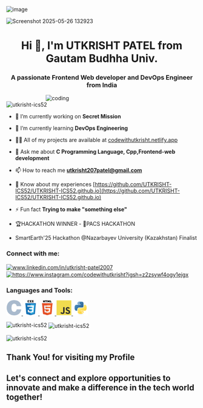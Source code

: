![image](https://github.com/user-attachments/assets/e9ab7a22-b63d-46d8-8759-4d3c8cabc889)

![Screenshot 2025-05-26 132923](https://github.com/user-attachments/assets/7b75e2a6-999d-4de3-95c1-a177db1b05b8)





<h1 align="center">Hi 👋, I'm UTKRISHT PATEL from Gautam Budhha Univ.</h1>
<h3 align="center">A passionate Frontend Web developer and DevOps Engineer from India </h3>
<img align="right" alt="coding" width="400" src="https://media1.giphy.com/media/RbDKaczqWovIugyJmW/giphy.gif">

<p align="left"> <img src="https://komarev.com/ghpvc/?username=utkrisht-ics52&label=Profile%20views&color=0e75b6&style=flat" alt="utkrisht-ics52" /> </p>

- 🔭 I’m currently working on **Secret Mission**

- 🌱 I’m currently learning **DevOps Engineering**

- 👨‍💻 All of my projects are available at [codewithutkrisht.netlify.app](codewithutkrisht.netlify.app)

- 💬 Ask me about **C Programming Language, Cpp,Frontend-web development**

- 📫 How to reach me **utkrisht207patel@gmail.com**

- 📄 Know about my experiences [https://github.com/UTKRISHT-ICS52/UTKRISHT-ICS52.github.io](https://github.com/UTKRISHT-ICS52/UTKRISHT-ICS52.github.io)
  

- ⚡ Fun fact **Trying to make "something else"**
-   🏆HACKATHON WINNER - 🥇PACS HACKATHON
-   SmartEarth'25 Hackathon @Nazarbayev University (Kazakhstan) Finalist

<h3 align="left">Connect with me:</h3>
<p align="left">
<a href="https://linkedin.com/in/http://www.linkedin.com/in/utkrisht-patel2007" target="blank"><img align="center" src="https://raw.githubusercontent.com/rahuldkjain/github-profile-readme-generator/master/src/images/icons/Social/linked-in-alt.svg" alt="www.linkedin.com/in/utkrisht-patel2007" height="30" width="40" /></a>
<a href="https://instagram.com/https://www.instagram.com/codewithutkrisht?igsh=z2zsywf4ogy1ejgx" target="blank"><img align="center" src="https://raw.githubusercontent.com/rahuldkjain/github-profile-readme-generator/master/src/images/icons/Social/instagram.svg" alt="https://www.instagram.com/codewithutkrisht?igsh=z2zsywf4ogy1ejgx" height="30" width="40" /></a>
</p>

<h3 align="left">Languages and Tools:</h3>
<p align="left"> <a href="https://www.cprogramming.com/" target="_blank" rel="noreferrer"> <img src="https://raw.githubusercontent.com/devicons/devicon/master/icons/c/c-original.svg" alt="c" width="40" height="40"/> </a> <a href="https://www.w3schools.com/css/" target="_blank" rel="noreferrer"> <img src="https://raw.githubusercontent.com/devicons/devicon/master/icons/css3/css3-original-wordmark.svg" alt="css3" width="40" height="40"/> </a> <a href="https://www.w3.org/html/" target="_blank" rel="noreferrer"> <img src="https://raw.githubusercontent.com/devicons/devicon/master/icons/html5/html5-original-wordmark.svg" alt="html5" width="40" height="40"/> </a> <a href="https://developer.mozilla.org/en-US/docs/Web/JavaScript" target="_blank" rel="noreferrer"> <img src="https://raw.githubusercontent.com/devicons/devicon/master/icons/javascript/javascript-original.svg" alt="javascript" width="40" height="40"/> </a> <a href="https://www.python.org" target="_blank" rel="noreferrer"> <img src="https://raw.githubusercontent.com/devicons/devicon/master/icons/python/python-original.svg" alt="python" width="40" height="40"/> </a> </p>

<p><img align="left" src="https://github-readme-stats.vercel.app/api/top-langs?username=utkrisht-ics52&show_icons=true&locale=en&layout=compact" alt="utkrisht-ics52" /></p>

<p>&nbsp;<img align="center" src="https://github-readme-stats.vercel.app/api?username=utkrisht-ics52&show_icons=true&locale=en" alt="utkrisht-ics52" /></p>

<p><img align="center" src="https://github-readme-streak-stats.herokuapp.com/?user=utkrisht-ics52&" alt="utkrisht-ics52" /></p>
<h2> Thank You! for visiting my Profile </h2>
<h2> Let's connect and explore opportunities to innovate and make a difference in the tech world together!</h2>
